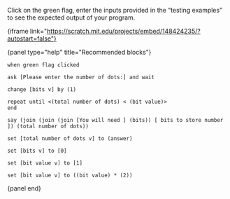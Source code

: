 Click on the green flag, enter the inputs provided in the “testing examples” to see the expected output of your program.

{iframe link="https://scratch.mit.edu/projects/embed/148424235/?autostart=false"}

{panel type="help" title="Recommended blocks"}

<pre><code class="scratch:split:random">when green flag clicked

ask [Please enter the number of dots:] and wait

change [bits v] by (1)

repeat until &lt;(total number of dots) &lt; (bit value)&gt;
end

say (join (join (join [You will need ] (bits)) [ bits to store number ]) (total number of dots))
</code></pre>

<pre><code class="scratch:split:random">set [total number of dots v] to (answer)

set [bits v] to [0]

set [bit value v] to [1]

set [bit value v] to ((bit value) * (2))
</code></pre>

{panel end}